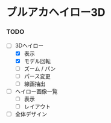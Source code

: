 # ブルアカヘイロー3D

### TODO

- [ ] 3Dヘイロー
  - [x] 表示
  - [x] モデル回転
  - [ ] ズーム / パン
  - [ ] パース変更
  - [ ] 線画抽出
- [ ] ヘイロー画像一覧
  - [ ] 表示
  - [ ] レイアウト
- [ ] 全体デザイン
